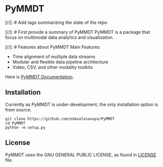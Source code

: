 # PyMMDT

[//]: # Add tags summarizing the state of the repo

[//]: # First provide a summary of PyMMDT
PyMMDT is a package that focus on multimodal data analytics and visualization.

[//]: # Features about PyMMDT
Main Features:
 * Time alignment of multiple data streams
 * Modular and flexible data pipeline architecture 
 * Video, CSV, and other modality toolkits

Here is [PyMMDT Documentation](https://edavalosanaya.github.io/PyMMDT).

## Installation 

Currently as PyMMDT is under-development, the only installation option 
is from source.

```console
git clone https://github.com/edavalosanaya/PyMMDT
cd PyMMDT
python -m setup.py 
```

## License

PyMMDT uses the GNU GENERAL PUBLIC LICENSE, as found in [LICENSE](https://edavalosanaya/PyMMDT/blob/main/LICENSE) file.
